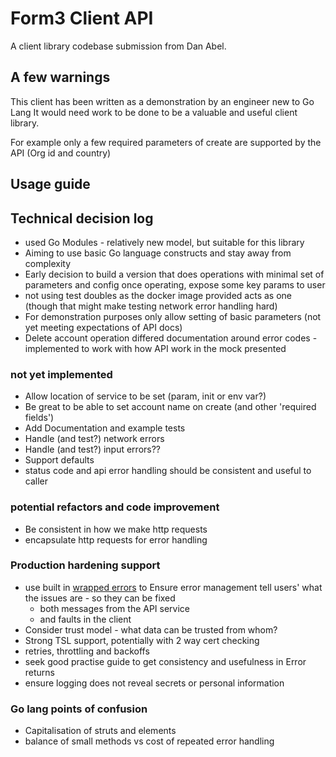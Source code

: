 # Form3 Client API

A client library codebase submission from Dan Abel.

## A few warnings
This client has been written as a demonstration by an engineer new to Go Lang
It would need work to be done to be a valuable and useful client library.

For example only a few required parameters of create are supported by the API (Org id and country)

## Usage guide


## Technical decision log
- used Go Modules - relatively new model, but suitable for this library
- Aiming to use basic Go language constructs and stay away from complexity    
- Early decision to build a version that does operations with minimal 
  set of parameters and config once operating, expose some key params to
  user
- not using test doubles as the docker image provided acts as one (though that 
  might make testing network error handling hard) 
- For demonstration purposes only allow setting of basic parameters (not yet meeting expectations of API docs)   
- Delete account operation differed documentation around error codes - implemented to work with how API work in the mock presented 

### not yet implemented
* Allow location of service to be set (param, init or env var?)
* Be great to be able to set account name on create (and other 'required fields')  
* Add Documentation and example tests
* Handle (and test?) network errors 
* Handle (and test?) input errors??
* Support defaults
* status code and api error handling should be consistent and useful to caller

### potential refactors and code improvement 
 * Be consistent in how we make http requests
 * encapsulate http requests for error handling

### Production hardening support
* use built in [wrapped errors](https://blog.golang.org/go1.13-errors) to Ensure error management tell users' what the issues are - so they can be fixed
  - both messages from the API service
  - and faults in the client
* Consider trust model - what data can be trusted from whom?
* Strong TSL support, potentially with 2 way cert checking
* retries, throttling and backoffs
* seek good practise guide to get consistency and usefulness in Error returns
* ensure logging does not reveal secrets or personal information

### Go lang points of confusion
* Capitalisation of struts and elements
* balance of small methods vs cost of repeated error handling 
